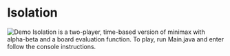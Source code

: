 # Isolation
![Demo](https://i.imgur.com/vO4zM7k.jpg)
Isolation is a two-player, time-based version of minimax with alpha-beta and a board evaluation function.
To play, run Main.java and enter follow the console instructions.
